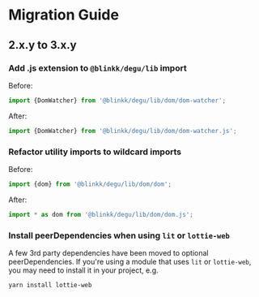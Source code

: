 # Migration Guide

## 2.x.y to 3.x.y

### Add .js extension to `@blinkk/degu/lib` import

Before:

```typescript
import {DomWatcher} from '@blinkk/degu/lib/dom/dom-watcher';
```

After:

```typescript
import {DomWatcher} from '@blinkk/degu/lib/dom/dom-watcher.js';
```

### Refactor utility imports to wildcard imports

Before:

```typescript
import {dom} from '@blinkk/degu/lib/dom/dom';
```

After:

```typescript
import * as dom from '@blinkk/degu/lib/dom/dom.js';
```

### Install peerDependencies when using `lit` or `lottie-web`

A few 3rd party dependencies have been moved to optional peerDependencies. If you're using a module that uses `lit` or `lottie-web`, you may need to install it in your project, e.g.


```
yarn install lottie-web
```
